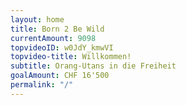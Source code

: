 ```yaml
---
layout: home
title: Born 2 Be Wild
currentAmount: 9098
topvideoID: w0JdY_kmwVI
topvideo-title: Willkommen!
subtitle: Orang-Utans in die Freiheit
goalAmount: CHF 16'500
permalink: "/"
---
```

